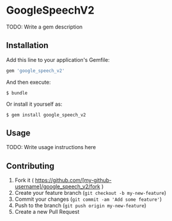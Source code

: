 # GoogleSpeechV2

TODO: Write a gem description

## Installation

Add this line to your application's Gemfile:

```ruby
gem 'google_speech_v2'
```

And then execute:

    $ bundle

Or install it yourself as:

    $ gem install google_speech_v2

## Usage

TODO: Write usage instructions here

## Contributing

1. Fork it ( https://github.com/[my-github-username]/google_speech_v2/fork )
2. Create your feature branch (`git checkout -b my-new-feature`)
3. Commit your changes (`git commit -am 'Add some feature'`)
4. Push to the branch (`git push origin my-new-feature`)
5. Create a new Pull Request
